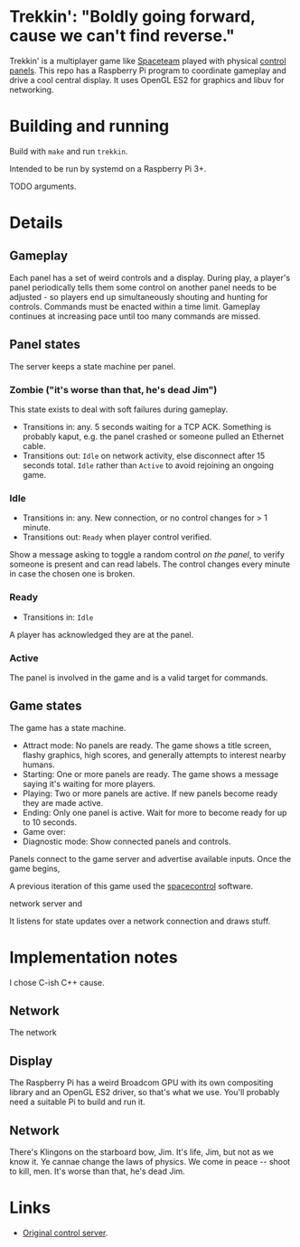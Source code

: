 # Trekkin': "Boldly going forward, cause we can't find reverse."

Trekkin' is a multiplayer game like [Spaceteam](http://spaceteam.ca) played
with physical [control panels](https://github.com/igor47/spaceboard). This repo
has a Raspberry Pi program to coordinate gameplay and drive a cool central
display. It uses OpenGL ES2 for graphics and libuv for networking.

# Building and running

Build with `make` and run `trekkin`.

Intended to be run by systemd on a Raspberry Pi 3+.

TODO arguments.

# Details

## Gameplay

Each panel has a set of weird controls and a display. During play, a player's
panel periodically tells them some control on another panel needs to be
adjusted - so players end up simultaneously shouting and hunting for controls.
Commands must be enacted within a time limit. Gameplay continues at increasing
pace until too many commands are missed.

## Panel states

The server keeps a state machine per panel.

### Zombie ("it's worse than that, he's dead Jim")

This state exists to deal with soft failures during gameplay.

- Transitions in: any. 5 seconds waiting for a TCP ACK. Something is probably
  kaput, e.g. the panel crashed or someone pulled an Ethernet cable.
- Transitions out: `Idle` on network activity, else disconnect after 15
  seconds total. `Idle` rather than `Active` to avoid rejoining an ongoing
  game.

### Idle

- Transitions in: any. New connection, or no control changes for > 1 minute.
- Transitions out: `Ready` when player control verified.

Show a message asking to toggle a random control _on the panel_, to verify
someone is present and can read labels. The control changes every minute in
case the chosen one is broken.

### Ready

- Transitions in: `Idle`

A player has acknowledged they are at the panel.

### Active 

The panel is involved in the game and is a valid target for commands.

## Game states

The game has a state machine.

* Attract mode: No panels are ready. The game shows a title screen,
  flashy graphics, high scores, and generally attempts to interest nearby
  humans.
* Starting: One or more panels are ready. The game shows a message saying
  it's waiting for more players.
* Playing: Two or more panels are active. If new panels become ready they
  are made active.
* Ending: Only one panel is active. Wait for more to become ready for
  up to 10 seconds.
* Game over: 
* Diagnostic mode: Show connected panels and controls.


Panels connect to the
game server and advertise available inputs. Once the game begins,

A previous iteration of this game used the
[spacecontrol](https://github.com/wearhere/spacecontrol) software.


network server and 

It listens for state updates over a network connection and draws stuff.

# Implementation notes

I chose C-ish C++ cause.

## Network

The network 

## Display

The Raspberry Pi has a weird Broadcom GPU with its own compositing library and
an OpenGL ES2 driver, so that's what we use. You'll probably need a suitable Pi
to build and run it.

## Network

There's Klingons on the starboard bow, Jim.
It's life, Jim, but not as we know it.
Ye cannae change the laws of physics.
We come in peace -- shoot to kill, men.
It's worse than that, he's dead Jim.

# Links

* [Original control server](https://github.com/wearhere/spacecontrol).
